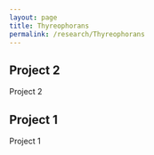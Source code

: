 ```yaml
---
layout: page
title: Thyreophorans
permalink: /research/Thyreophorans
---
```


## Project 2

Project 2

## Project 1

Project 1
